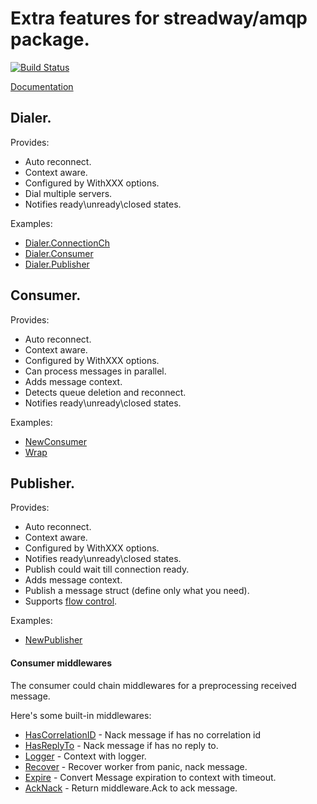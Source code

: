 # Extra features for streadway/amqp package. 
<a href="https://travis-ci.org/makasim/amqpextra"><img src="https://travis-ci.org/makasim/amqpextra.png?branch=master" alt="Build Status"></a>

[Documentation](https://pkg.go.dev/github.com/makasim/amqpextra#section-documentation)

## Dialer.

Provides:
* Auto reconnect.
* Context aware.
* Configured by WithXXX options.
* Dial multiple servers. 
* Notifies ready\unready\closed states.

Examples:
* [Dialer.ConnectionCh](https://pkg.go.dev/github.com/makasim/amqpextra#example-Dialer.ConnectionCh)
* [Dialer.Consumer](https://pkg.go.dev/github.com/makasim/amqpextra#example-Dialer.Consumer)
* [Dialer.Publisher](https://pkg.go.dev/github.com/makasim/amqpextra#example-Dialer.Publisher)

## Consumer.

Provides:
* Auto reconnect.
* Context aware.
* Configured by WithXXX options.
* Can process messages in parallel.
* Adds message context.
* Detects queue deletion and reconnect.
* Notifies ready\unready\closed states.

Examples:
* [NewConsumer](https://pkg.go.dev/github.com/makasim/amqpextra#example-NewConsumer)
* [Wrap](https://pkg.go.dev/github.com/makasim/amqpextra@v0.16.1/consumer#example-Wrap)

## Publisher.

Provides:
* Auto reconnect.
* Context aware.
* Configured by WithXXX options.
* Notifies ready\unready\closed states.
* Publish could wait till connection ready.
* Adds message context.
* Publish a message struct (define only what you need). 
* Supports [flow control](https://www.rabbitmq.com/flow-control.html). 

Examples:
* [NewPublisher](https://pkg.go.dev/github.com/makasim/amqpextra#example-NewPublisher)

#### Consumer middlewares

The consumer could chain middlewares for a preprocessing received message.

Here's some built-in middlewares:
* [HasCorrelationID](consumer/middleware/has_correlation_id.go) - Nack message if has no correlation id
* [HasReplyTo](consumer/middleware/has_reply_to.go) - Nack message if has no reply to.
* [Logger](consumer/middleware/logger.go) - Context with logger.
* [Recover](consumer/middleware/recover.go) - Recover worker from panic, nack message.
* [Expire](consumer/middleware/expire.go) - Convert Message expiration to context with timeout.
* [AckNack](consumer/middleware/ack_nack.go) - Return middleware.Ack to ack message.